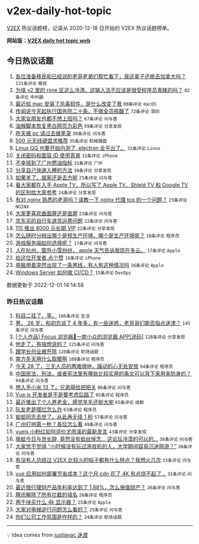 # v2ex-daily-hot-topic

[V2EX](https://www.v2ex.com/) 热议话题榜，记录从 2020-12-18 日开始的 V2EX 热议话题榜单。

**网站版：[V2EX daily hot topic web](https://boojack.github.io/v2ex-daily-hot-topic-web/)**

## 今日热议话题

<!-- TODAY BEGIN -->

1. [各位准备移民和已经润的老哥老弟们帮忙看下，我这辈子还能去加拿大吗？](https://www.v2ex.com/t/899286) `131条评论` `移民`
1. [为啥 v2 里的 rime 区这么冷清，这输入法不应该是很受程序员青睐的吗？](https://www.v2ex.com/t/899276) `82条评论` `中州韻`
1. [最近给 mac 安装了杀毒软件，是什么改变了我](https://www.v2ex.com/t/899225) `80条评论` `macOS`
1. [传闻说今天起执行国务院二十条，不做全员核酸了](https://www.v2ex.com/t/899267) `72条评论` `深圳`
1. [大家女朋友也都不想上班吗？](https://www.v2ex.com/t/899373) `67条评论` `问与答`
1. [油猴脚本恢复黑白网页为彩色](https://www.v2ex.com/t/899235) `59条评论` `分享发现`
1. [昨天被 pc 请过去做笔录](https://www.v2ex.com/t/899310) `39条评论` `问与答`
1. [500 元无线键盘求推荐](https://www.v2ex.com/t/899245) `35条评论` `机械键盘`
1. [Linux QQ 也要开始内测了, electron 全平台了。](https://www.v2ex.com/t/899343) `32条评论` `Linux`
1. [关闭密码和面容 ID 使用真爽](https://www.v2ex.com/t/899311) `32条评论` `iPhone`
1. [不幸摇到了广州燃油指标](https://www.v2ex.com/t/899262) `31条评论` `广州`
1. [分享自己快速入睡的方法](https://www.v2ex.com/t/899400) `30条评论` `分享发现`
1. [如果羊了，居家还是去方舱](https://www.v2ex.com/t/899309) `25条评论` `问与答`
1. [看大家都在入手 Apple TV，所以写了 Apple TV、Shield TV 和 Google TV 的区别给大家参考](https://www.v2ex.com/t/899399) `24条评论` `分享发现`
1. [有对 nginx 熟悉的老哥吗？请教一下 nginx 代理 tcp 的一个问题？](https://www.v2ex.com/t/899278) `23条评论` `NGINX`
1. [大家更喜欢曲面屏还是直屏](https://www.v2ex.com/t/899256) `23条评论` `问与答`
1. [京东买的自行车退货运费问题](https://www.v2ex.com/t/899306) `22条评论` `问与答`
1. [115 推出 8000 元长期 VIP](https://www.v2ex.com/t/899241) `22条评论` `分享发现`
1. [怎么随时分辨出哪个是预生产环境，哪个是生产环境呢？](https://www.v2ex.com/t/899247) `18条评论` `程序员`
1. [游戏服务端如何选择呢？](https://www.v2ex.com/t/899392) `17条评论` `问与答`
1. [人在杭州，窗外小雪纷纷， apple 天气告诉我现在多云。](https://www.v2ex.com/t/899315) `17条评论` `Apple`
1. [给这位开发者,点个赞](https://www.v2ex.com/t/899265) `16条评论` `iPhone`
1. [电脑用着突然出现了一条黑线，有人有这种情况吗](https://www.v2ex.com/t/899233) `16条评论` `Apple`
1. [Windows Server 如何做 CI/CD？](https://www.v2ex.com/t/899274) `15条评论` `DevOps`

数据更新于 2022-12-01 14:14:58

<!-- TODAY END -->

### 昨日热议话题

<!-- YESTERDAY BEGIN -->

1. [科目二挂了，草。](https://www.v2ex.com/t/899050) `166条评论` `生活`
1. [男， 26 岁，和初恋谈了 4 年多，有一些迷惑，老哥哥们能否指点迷津？](https://www.v2ex.com/t/899026) `145条评论` `问与答`
1. [[个人作品] Focus 浏览器🚀一款小众的浏览器 APP[送码]](https://www.v2ex.com/t/899004) `128条评论` `分享发现`
1. [他走了，有啥想说的？](https://www.v2ex.com/t/899118) `125条评论` `问与答`
1. [跟学长创业被开除](https://www.v2ex.com/t/899021) `120条评论` `职场话题`
1. [南方冬天用什么取暖啊](https://www.v2ex.com/t/899099) `109条评论` `程序员`
1. [今天 28 了，三无人员的两难境地，躁动的心无处安放](https://www.v2ex.com/t/898993) `94条评论` `程序员`
1. [中国民法，刑法，或者宪法里有哪些比较实用的条文可以背下来用来防身的？](https://www.v2ex.com/t/899084) `94条评论` `问与答`
1. [想入手小米 13 了，兄弟萌给把把关](https://www.v2ex.com/t/899045) `86条评论` `问与答`
1. [Vue.js 开发者是不是要考虑后路了](https://www.v2ex.com/t/899106) `85条评论` `程序员`
1. [最近推出了个人养老金，感觉羊毛还挺大呢](https://www.v2ex.com/t/898978) `65条评论` `成都`
1. [队友老是摆烂怎么办](https://www.v2ex.com/t/899005) `63条评论` `程序员`
1. [蛤蛤同志去世了，从此再无续 1 秒](https://www.v2ex.com/t/899112) `57条评论` `问与答`
1. [广州打响第一枪？各位怎么看](https://www.v2ex.com/t/899107) `49条评论` `问与答`
1. [vuejs 小粉红如何评价尤雨溪的最新发言](https://www.v2ex.com/t/899126) `43条评论` `分享发现`
1. [我蛤今日与世长辞, 竟然没有蛤丝悼念... 这论坛冷漠的可以的...](https://www.v2ex.com/t/899150) `38条评论` `问与答`
1. [大家觉不觉得 “小时候没有玩过游戏机的人，大学期间容易沉迷网游？”](https://www.v2ex.com/t/899036) `36条评论` `问与答`
1. [有没有人总结过 V2EX 比较火的帖子都有什么特点？我想火几次](https://www.v2ex.com/t/898972) `33条评论` `问与答`
1. [vue 应用如何部署节省成本？这个月 cdn 花了 4K 有点烧不起了...](https://www.v2ex.com/t/899198) `32条评论` `问与答`
1. [最近银行理财产品年利率达到了 1.88%，怎么保值财产？](https://www.v2ex.com/t/898992) `26条评论` `问与答`
1. [腾讯解除了所有拦截的域名](https://www.v2ex.com/t/898953) `26条评论` `程序员`
1. [两千块买什么 4k 显示器？](https://www.v2ex.com/t/899083) `25条评论` `Apple`
1. [大家对电梯逆行问题怎么看的？](https://www.v2ex.com/t/898988) `25条评论` `问与答`
1. [你们公司工作氛围是咋样的？](https://www.v2ex.com/t/898960) `24条评论` `职场话题`

<!-- YESTERDAY END -->

---

💡 Idea comes from [justjavac 迷渡](https://github.com/justjavac/)
